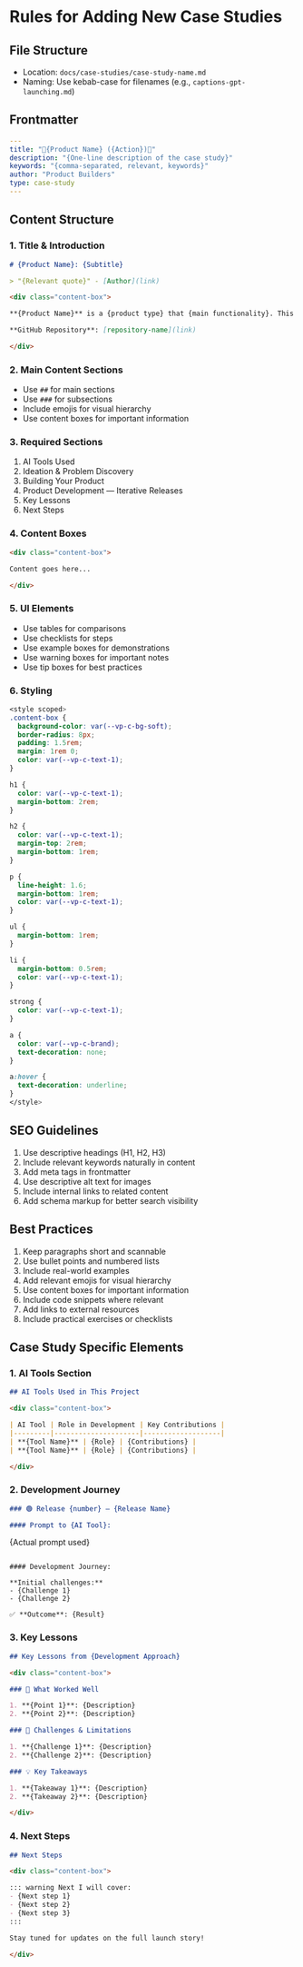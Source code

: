 # Rules for Adding New Case Studies

## File Structure
- Location: `docs/case-studies/case-study-name.md`
- Naming: Use kebab-case for filenames (e.g., `captions-gpt-launching.md`)

## Frontmatter
```yaml
---
title: "📱{Product Name} ({Action})🌟"
description: "{One-line description of the case study}"
keywords: "{comma-separated, relevant, keywords}"
author: "Product Builders"
type: case-study
---
```

## Content Structure

### 1. Title & Introduction
```markdown
# {Product Name}: {Subtitle}

> "{Relevant quote}" - [Author](link)

<div class="content-box">

**{Product Name}** is a {product type} that {main functionality}. This case study shows how the {product type} was built from initial concept to deployment using **{Development Approach}** - {brief description of approach}.

**GitHub Repository**: [repository-name](link)

</div>
```

### 2. Main Content Sections
- Use `##` for main sections
- Use `###` for subsections
- Include emojis for visual hierarchy
- Use content boxes for important information

### 3. Required Sections
1. AI Tools Used
2. Ideation & Problem Discovery
3. Building Your Product
4. Product Development — Iterative Releases
5. Key Lessons
6. Next Steps

### 4. Content Boxes
```markdown
<div class="content-box">

Content goes here...

</div>
```

### 5. UI Elements
- Use tables for comparisons
- Use checklists for steps
- Use example boxes for demonstrations
- Use warning boxes for important notes
- Use tip boxes for best practices

### 6. Styling
```css
<style scoped>
.content-box {
  background-color: var(--vp-c-bg-soft);
  border-radius: 8px;
  padding: 1.5rem;
  margin: 1rem 0;
  color: var(--vp-c-text-1);
}

h1 {
  color: var(--vp-c-text-1);
  margin-bottom: 2rem;
}

h2 {
  color: var(--vp-c-text-1);
  margin-top: 2rem;
  margin-bottom: 1rem;
}

p {
  line-height: 1.6;
  margin-bottom: 1rem;
  color: var(--vp-c-text-1);
}

ul {
  margin-bottom: 1rem;
}

li {
  margin-bottom: 0.5rem;
  color: var(--vp-c-text-1);
}

strong {
  color: var(--vp-c-text-1);
}

a {
  color: var(--vp-c-brand);
  text-decoration: none;
}

a:hover {
  text-decoration: underline;
}
</style>
```

## SEO Guidelines
1. Use descriptive headings (H1, H2, H3)
2. Include relevant keywords naturally in content
3. Add meta tags in frontmatter
4. Use descriptive alt text for images
5. Include internal links to related content
6. Add schema markup for better search visibility

## Best Practices
1. Keep paragraphs short and scannable
2. Use bullet points and numbered lists
3. Include real-world examples
4. Add relevant emojis for visual hierarchy
5. Use content boxes for important information
6. Include code snippets where relevant
7. Add links to external resources
8. Include practical exercises or checklists

## Case Study Specific Elements

### 1. AI Tools Section
```markdown
## AI Tools Used in This Project

<div class="content-box">

| AI Tool | Role in Development | Key Contributions |
|---------|---------------------|-------------------|
| **{Tool Name}** | {Role} | {Contributions} |
| **{Tool Name}** | {Role} | {Contributions} |

</div>
```

### 2. Development Journey
```markdown
### 🟢 Release {number} — {Release Name}

#### Prompt to {AI Tool}:

```
{Actual prompt used}
```

#### Development Journey:

**Initial challenges:**
- {Challenge 1}
- {Challenge 2}

✅ **Outcome**: {Result}
```

### 3. Key Lessons
```markdown
## Key Lessons from {Development Approach}

<div class="content-box">

### 🌟 What Worked Well

1. **{Point 1}**: {Description}
2. **{Point 2}**: {Description}

### 🚧 Challenges & Limitations

1. **{Challenge 1}**: {Description}
2. **{Challenge 2}**: {Description}

### 💡 Key Takeaways

1. **{Takeaway 1}**: {Description}
2. **{Takeaway 2}**: {Description}

</div>
```

### 4. Next Steps
```markdown
## Next Steps

<div class="content-box">

::: warning Next I will cover:
- {Next step 1}
- {Next step 2}
- {Next step 3}
:::

Stay tuned for updates on the full launch story!

</div>
``` 